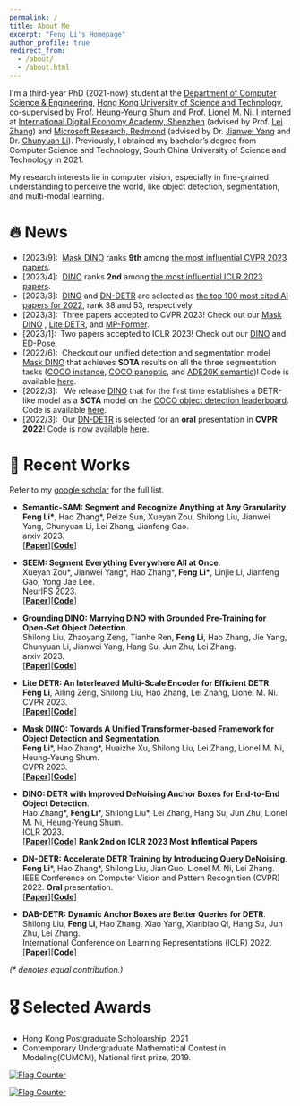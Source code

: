 ```yaml
---
permalink: /
title: About Me
excerpt: "Feng Li's Homepage"
author_profile: true
redirect_from: 
  - /about/
  - /about.html
---
```


I'm a third-year PhD (2021-now) student at the [Department of Computer Science & Engineering](https://cse.hkust.edu.hk/), [Hong Kong University of Science and Technology](https://hkust.edu.hk/), co-supervised by Prof. [Heung-Yeung Shum](https://scholar.google.com/citations?user=9akH-n8AAAAJ&hl=zh-CN) and Prof. [Lionel M. Ni](https://scholar.google.com/citations?user=OzMYwDIAAAAJ&hl=zh-CN). I interned at [International Digital Economy Academy, Shenzhen](https://idea.edu.cn/) (advised by Prof. [Lei Zhang](https://www.leizhang.org/)) and [Microsoft Research, Redmond](https://www.microsoft.com/en-us/research/group/deep-learning-group/) (advised by Dr. [Jianwei Yang](https://jwyang.github.io/) and Dr. [Chunyuan Li](https://chunyuan.li/)). 
Previously, I obtained my bachelor’s degree from Computer Science and Technology, South China University of Science and Technology in 2021. 
<!-- I am always open to research discussions and collaborations. Feel free to get in touch! -->
<!-- 
**Research Interests** -->

My research interests lie in computer vision, especially in fine-grained understanding to perceive the world, like object detection, segmentation, and multi-modal learning.


# 🔥 News
- \[2023/9\]: &nbsp;[Mask DINO](https://arxiv.org/pdf/2206.02777.pdf) ranks **9th** among [the most influential CVPR 2023 papers](https://www.paperdigest.org/2023/09/most-influential-cvpr-papers-2023-09/).
- \[2023/4\]: &nbsp;[DINO](https://arxiv.org/abs/2203.0360) ranks **2nd** among [the most influential ICLR 2023 papers](https://www.paperdigest.org/2023/04/most-influential-iclr-papers-2023-04/).
- \[2023/3\]: &nbsp;[DINO](https://arxiv.org/abs/2203.0360) and [DN-DETR](https://arxiv.org/pdf/2203.01305) are selected as [the top 100 most cited AI papers for 2022](https://www.zeta-alpha.com/post/must-read-the-100-most-cited-ai-papers-in-2022), rank 38 and 53, respectively.
- \[2023/3\]: &nbsp;Three papers accepted to CVPR 2023! Check out our [Mask DINO](https://arxiv.org/pdf/2206.02777.pdf) , [Lite DETR](https://arxiv.org/pdf/2303.07335.pdf), and [MP-Former](https://arxiv.org/pdf/2303.07336.pdf).
- \[2023/1\]: &nbsp;Two papers accepted to ICLR 2023! Check out our [DINO](https://arxiv.org/abs/2203.0360) and [ED-Pose](https://arxiv.org/pdf/2302.01593.pdf).
- \[2022/6\]: &nbsp;Checkout our unified detection and segmentation model [Mask DINO](https://arxiv.org/pdf/2206.02777.pdf) that achieves **SOTA** results on all the three segmentation tasks ([COCO instance](https://paperswithcode.com/sota/instance-segmentation-on-coco-minival), [COCO panoptic](https://paperswithcode.com/sota/panoptic-segmentation-on-coco-minival), and [ADE20K semantic](https://paperswithcode.com/sota/semantic-segmentation-on-ade20k))! Code is available [here](https://github.com/IDEACVR/MaskDINO).
- \[2022/3\]: &nbsp; We release [DINO](https://arxiv.org/abs/2203.03605) that for the first time establishes a DETR-like model as a **SOTA** model on the [COCO object detection leaderboard](https://paperswithcode.com/sota/object-detection-on-coco).  Code is available [here](https://github.com/IDEACVR/DINO).
- \[2022/3\]: &nbsp;Our [DN-DETR](https://arxiv.org/pdf/2203.01305) is selected for an **oral** presentation in **CVPR 2022**! Code is now available [here](https://github.com/IDEA-opensource/DN-DETR).


# 📝 Recent Works
Refer to my [google scholar](https://scholar.google.com/citations?user=ybRe9GcAAAAJ&hl=zh-CN) for the full list.

<!-- <div class='paper-box'>
<div class='paper-box-text' markdown="1"> -->
* **Semantic-SAM: Segment and Recognize Anything at Any Granularity**.  
**Feng Li\***, Hao Zhang\*, Peize Sun, Xueyan Zou, Shilong Liu, Jianwei Yang, Chunyuan Li, Lei Zhang, Jianfeng Gao.                 
arxiv 2023.  
[[**Paper**]](https://arxiv.org/pdf/2307.04767.pdf)[[**Code**]](https://github.com/UX-Decoder/Semantic-SAM)

* **SEEM: Segment Everything Everywhere All at Once**.  
Xueyan Zou\*, Jianwei Yang\*, Hao Zhang\*, **Feng Li\***, Linjie Li, Jianfeng Gao, Yong Jae Lee.   
NeurIPS 2023.  
[[**Paper**]](https://arxiv.org/pdf/2304.06718.pdf)[[**Code**]](https://github.com/UX-Decoder/Segment-Everything-Everywhere-All-At-Once)

* **Grounding DINO: Marrying DINO with Grounded Pre-Training for Open-Set Object Detection**.  
Shilong Liu, Zhaoyang Zeng, Tianhe Ren, **Feng Li**, Hao Zhang, Jie Yang, Chunyuan Li, Jianwei Yang, Hang Su, Jun Zhu, Lei Zhang.   
arxiv 2023.  
[[**Paper**]](https://arxiv.org/abs/2303.05499)[[**Code**]](https://github.com/IDEA-Research/GroundingDINO)

* **Lite DETR: An Interleaved Multi-Scale Encoder for Efficient DETR**.  
**Feng Li**, Ailing Zeng, Shilong Liu, Hao Zhang, Lei Zhang, Lionel M. Ni.   
CVPR 2023.  
[[**Paper**]](https://arxiv.org/pdf/2303.07335.pdf)[[**Code**]](https://github.com/IDEA-Research/Lite-DETR)

<!-- <div class='paper-box'>
<div class='paper-box-text' markdown="1"> -->
* **Mask DINO: Towards A Unified Transformer-based Framework for Object Detection and Segmentation**.  
**Feng Li**\*, Hao Zhang\*, Huaizhe Xu, Shilong Liu, Lei Zhang, Lionel M. Ni, Heung-Yeung Shum.   
CVPR 2023.  
[[**Paper**]](https://arxiv.org/pdf/2206.02777.pdf)[[**Code**]](https://github.com/IDEACVR/MaskDINO)

* **DINO: DETR with Improved DeNoising Anchor Boxes for End-to-End Object Detection**.  
Hao Zhang\*, **Feng Li**\*, Shilong Liu\*, Lei Zhang, Hang Su, Jun Zhu, Lionel M. Ni, Heung-Yeung Shum.   
ICLR 2023.  
[[**Paper**]](https://arxiv.org/abs/2203.03605)[[**Code**]](https://github.com/IDEACVR/DINO) **Rank 2nd on ICLR 2023 Most Inflentical Papers**
  
* **DN-DETR: Accelerate DETR Training by Introducing Query DeNoising**.   
**Feng Li**\*, Hao Zhang\*, Shilong Liu, Jian Guo, Lionel M. Ni, Lei Zhang.   
IEEE Conference on Computer Vision and Pattern Recognition (CVPR) 2022. **Oral** presentation.   
[[**Paper**]](https://arxiv.org/pdf/2203.01305)[[**Code**]](https://github.com/FengLi-ust/DN-DETR)
 
* **DAB-DETR: Dynamic Anchor Boxes are Better Queries for DETR**.   
Shilong Liu, **Feng Li**, Hao Zhang, Xiao Yang, Xianbiao Qi, Hang Su, Jun Zhu, Lei Zhang.    
International Conference on Learning Representations (ICLR) 2022.    
[[**Paper**]](https://arxiv.org/abs/2201.12329)[[**Code**]](https://github.com/SlongLiu/DAB-DETR)

<!-- * BiCrowd: Online Bi-Objective Incentive Mechanism for Mobile Crowd Sensing.   
Yi-Fan Zhang, Xinglin Zhang, and **Feng Li**.   
IEEE Internet of Things Journal (JCR Q1).  
[[**Paper**]](https://fengli-ust.github.io/files/BiCrowd-IOT-J.pdf) -->

<!-- </div>
</div> -->

_(* denotes equal contribution.)_
# 🎖 Selected Awards
* Hong Kong Postgraduate Scholoarship, 2021
* Contemporary Undergraduate Mathematical Contest in Modeling(CUMCM), National first prize, 2019.

<!-- # 📖 Work experience
* March 2021 - Now: Research Assistant
  * Microsoft Research Asia, Beijing, China.
  * Duties included: 1. Design more powerful and simple object detection architecture based on the Transformer. 2. Understand NLP tasks such as NLI and exploit new paradigms to solve them more efficiently.
  * Advisor: Prof. [Jingdong Wang](https://jingdongwang2017.github.io/)

* August 2020 - Now: Research Assistant
  * University of Chinese Academy of Sciences, Beijing, China.
  * Duties included: 1. learning deep generative model for pedestrian generation. 2. cross-domain Re-ID from a causal view. 3. designing an efficient method to tackle problems in object detection and partial pedestrian re-identification.
  * Advisor: Prof. [Tieniu Tan](http://people.ucas.ac.cn/~tantieniu)
  * Co-Advisors: Prof. [Zhang Zhang](https://scholar.google.com/citations?user=rnRNwEMAAAAJ&hl=en) and Prof. [Liang Wang](https://scholar.google.com/citations?user=8kzzUboAAAAJ&hl=zh-CN)

* April 2018 – July 2020: Research Assistant
  * South China University of Technology, Guangzhou, China.
  * Duties included: Incentive mechanism design for crowdsourcing platforms, edge computing
platforms, and federal learning platforms.
  * Advisor: Prof. Xinglin Zhang
 -->
<!-- # 💬 Invited Talks
- *2021.06*, Lorem ipsum dolor sit amet, consectetur adipiscing elit. Vivamus ornare aliquet ipsum, ac tempus justo dapibus sit amet. 
- *2021.03*, Lorem ipsum dolor sit amet, consectetur adipiscing elit. Vivamus ornare aliquet ipsum, ac tempus justo dapibus sit amet.  \| [\[video\]](https://github.com/)

# 💻 Internships
- *2019.05 - 2020.02*, [Lorem](https://github.com/), China. -->

<a href="http://s01.flagcounter.com/more/k4"><img src="https://s01.flagcounter.com/map/k4/size_s/txt_000000/border_CCCCCC/pageviews_0/viewers_0/flags_0/" alt="Flag Counter" border="0"></a>

<a href="https://info.flagcounter.com/PUlW"><img src="https://s01.flagcounter.com/mini/PUlW/bg_FFFFFF/txt_000000/border_CCCCCC/flags_0/" alt="Flag Counter" border="0"></a>


